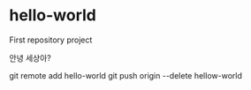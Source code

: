 # hello-world
First repository project

안녕 세상아?
 
git remote add hello-world
git push origin --delete hellow-world
